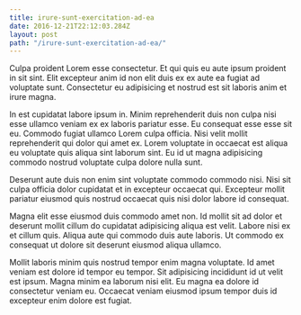 ```yaml
---
title: irure-sunt-exercitation-ad-ea
date: 2016-12-21T22:12:03.284Z
layout: post
path: "/irure-sunt-exercitation-ad-ea/"
---
```


Culpa proident Lorem esse consectetur. Et qui quis eu aute ipsum proident in sit sint. Elit excepteur anim id non elit duis ex ex aute ea fugiat ad voluptate sunt. Consectetur eu adipisicing et nostrud est sit laboris anim et irure magna.

In est cupidatat labore ipsum in. Minim reprehenderit duis non culpa nisi esse ullamco veniam ex ex laboris pariatur esse. Eu consequat esse esse sit eu. Commodo fugiat ullamco Lorem culpa officia. Nisi velit mollit reprehenderit qui dolor qui amet ex. Lorem voluptate in occaecat est aliqua eu voluptate quis aliqua sint laborum sint. Eu id ut magna adipisicing commodo nostrud voluptate culpa dolore nulla sunt.

Deserunt aute duis non enim sint voluptate commodo commodo nisi. Nisi sit culpa officia dolor cupidatat et in excepteur occaecat qui. Excepteur mollit pariatur eiusmod quis nostrud occaecat quis nisi dolor labore id consequat.

Magna elit esse eiusmod duis commodo amet non. Id mollit sit ad dolor et deserunt mollit cillum do cupidatat adipisicing aliqua est velit. Labore nisi ex et cillum quis. Aliqua aute qui commodo duis aute laboris. Ut commodo ex consequat ut dolore sit deserunt eiusmod aliqua ullamco.

Mollit laboris minim quis nostrud tempor enim magna voluptate. Id amet veniam est dolore id tempor eu tempor. Sit adipisicing incididunt id ut velit est ipsum. Magna minim ea laborum nisi elit. Eu magna ea dolore id consectetur veniam eu. Occaecat veniam eiusmod ipsum tempor duis id excepteur enim dolore est fugiat.